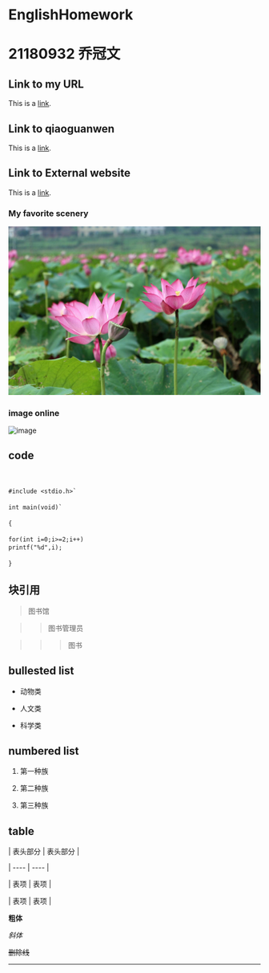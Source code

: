 # EnglishHomework

# 21180932 乔冠文

## Link to my URL

This is a [link](https://github.com/qiaoguanwen/- "AS a Headline"). 

## Link to qiaoguanwen

This is a [link](https://github.com/qiaoguanwen/-/new/main "AS a Headline"). 

## Link to External website

This is a [link](https://www.google.cn/ "AS a Headline"). 

### My favorite scenery

![image](https://github.com/qiaoguanwen/-/blob/main/qiao.jfif)

### image online

![image](https://image.baidu.com/search/detail?ct=503316480&z=0&ipn=d&word=%E9%A3%8E%E6%99%AF%E5%9B%BE%E7%89%87&hs=2&pn=1&spn=0&di=125070&pi=0&rn=1&tn=baiduimagedetail&is=0%2C0&ie=utf-8&oe=utf-8&cl=2&lm=-1&cs=1588620919%2C359805583&os=1161092560%2C2765024263&simid=3338237935%2C309433615&adpicid=0&lpn=0&ln=30&fr=ala&fm=&sme=&cg=&bdtype=0&oriquery=%E9%A3%8E%E6%99%AF%E5%9B%BE%E7%89%87&objurl=https%3A%2F%2Fgimg2.baidu.com%2Fimage_search%2Fsrc%3Dhttp%3A%2F%2Fattach.bbs.miui.com%2Fforum%2F201408%2F07%2F213601f2xz7usscm2z1mjh.jpg%26refer%3Dhttp%3A%2F%2Fattach.bbs.miui.com%26app%3D2002%26size%3Df9999%2C10000%26q%3Da80%26n%3D0%26g%3D0n%26fmt%3Djpeg%3Fsec%3D1622302846%26t%3D6234861ab459525c325a1406c35d1041&fromurl=ippr_z2C%24qAzdH3FAzdH3Fooo_z%26e3B4t7t_z%26e3Bv54AzdH3Fu5674_z%26e3Brir%3F451%3Detjopi6jw1%26pt1%3D8blnl9n%26jxp6w%3Drw2j%25nDbl%2645ktsj%3Dd&gsm=2&islist=&querylist=)

## code

```


#include <stdio.h>`

int main(void)`

{

for(int i=0;i>=2;i++)
printf("%d",i);

}

```

## 块引用

> 图书馆

> > 图书管理员

> > >图书


## bullested list

* 动物类

* 人文类

* 科学类


## numbered list

1. 第一种族

2. 第二种族

3. 第三种族


## table

| 表头部分 | 表头部分 |

| ---- | ---- |

| 表项 | 表项 |

| 表项 | 表项 |


**粗体**


*斜体*


~~删除线~~


----
